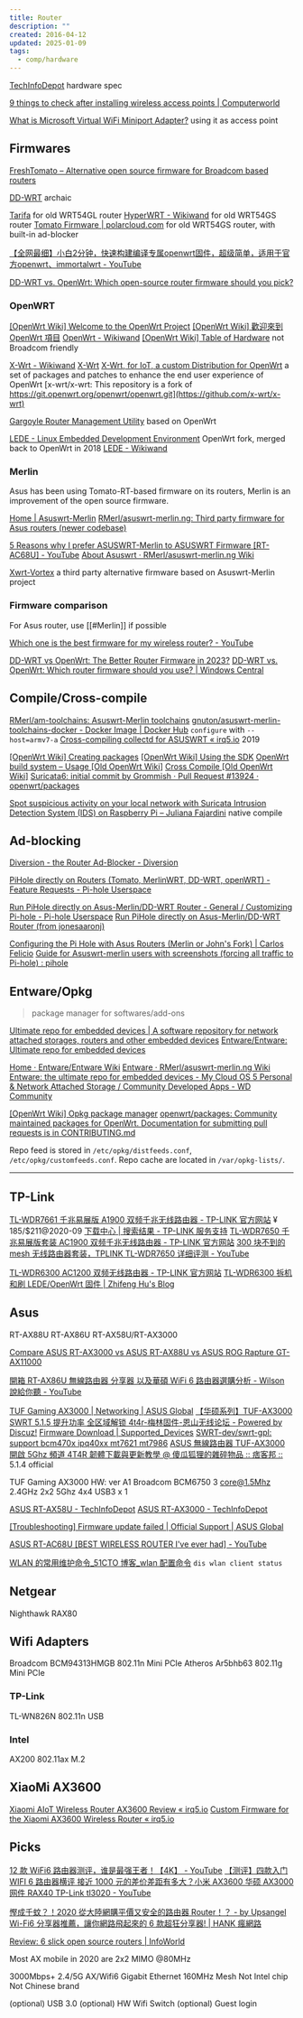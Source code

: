 ```yaml
---
title: Router
description: ""
created: 2016-04-12
updated: 2025-01-09
tags:
  - comp/hardware
---
```


[TechInfoDepot](http://en.techinfodepot.shoutwiki.com/wiki/Main_Page) hardware spec

[9 things to check after installing wireless access points | Computerworld](http://www.computerworld.com/article/3112958/wireless-networking/9-things-to-check-after-installing-wireless-access-points.html)

[What is Microsoft Virtual WiFi Miniport Adapter?](https://helpdeskgeek.com/windows-7/what-is-microsoft-virtual-wifi-miniport-adapter/) using it as access point

## Firmwares

[FreshTomato – Alternative open source firmware for Broadcom based routers](https://freshtomato.org/)

[DD-WRT](http://www.dd-wrt.com/) archaic

[Tarifa](http://tarifa.sourceforge.net/) for old WRT54GL router
[HyperWRT - Wikiwand](https://www.wikiwand.com/en/HyperWRT) for old WRT54GS router
[Tomato Firmware | polarcloud.com](http://www.polarcloud.com/tomato) for old WRT54GS router, with built-in ad-blocker

[【全网最细】小白2分钟，快速构建编译专属openwrt固件，超级简单，适用于官方openwrt、immortalwrt - YouTube](https://www.youtube.com/watch?v=t0PCzfhwuXQ)

[DD-WRT vs. OpenWrt: Which open-source router firmware should you pick?](https://www.xda-developers.com/dd-wrt-vs-openwrt/)

### OpenWRT

[[OpenWrt Wiki] Welcome to the OpenWrt Project](https://openwrt.org/)
[[OpenWrt Wiki] 歡迎來到 OpenWrt 項目](https://openwrt.org/zh-tw/)
[OpenWrt - Wikiwand](https://www.wikiwand.com/en/OpenWrt)
[[OpenWrt Wiki] Table of Hardware](https://openwrt.org/toh/start) not Broadcom friendly

[X-Wrt - Wikiwand](https://www.wikiwand.com/en/X-Wrt)
[X-Wrt](https://bitsum.com/xwrt.htm)
[X-Wrt, for IoT, a custom Distribution for OpenWrt](https://x-wrt.com/)
a set of packages and patches to enhance the end user experience of OpenWrt
[x-wrt/x-wrt: This repository is a fork of https://git.openwrt.org/openwrt/openwrt.git](https://github.com/x-wrt/x-wrt)

[Gargoyle Router Management Utility](https://www.gargoyle-router.com/) based on OpenWrt

[LEDE - Linux Embedded Development Environment](https://www.lede-project.org/) OpenWrt fork, merged back to OpenWrt in 2018
[LEDE - Wikiwand](https://www.wikiwand.com/en/LEDE)

### Merlin

Asus has been using Tomato-RT-based firmware on its routers, Merlin is an improvement of the open source firmware.

[Home | Asuswrt-Merlin](https://www.asuswrt-merlin.net/)
[RMerl/asuswrt-merlin.ng: Third party firmware for Asus routers (newer codebase)](https://github.com/RMerl/asuswrt-merlin.ng)

[5 Reasons why I prefer ASUSWRT-Merlin to ASUSWRT Firmware [RT-AC68U] - YouTube](https://www.youtube.com/watch?v=XykUML3T2VA)
[About Asuswrt · RMerl/asuswrt-merlin.ng Wiki](https://github.com/RMerl/asuswrt-merlin.ng/wiki/About-Asuswrt/)

[Xwrt-Vortex](http://xvtx.ru/xwrt/) a third party alternative firmware based on Asuswrt-Merlin project

### Firmware comparison

For Asus router, use [[#Merlin]] if possible

[Which one is the best firmware for my wireless router? - YouTube](https://www.youtube.com/watch?v=5Onz9YTCMzY)

[DD-WRT vs OpenWrt: The Better Router Firmware in 2023?](https://approvedmodems.org/dd-wrt-vs-openwrt/)
[DD-WRT vs. OpenWrt: Which router firmware should you use? | Windows Central](https://www.windowscentral.com/dd-wrt-vs-openwrt)

## Compile/Cross-compile

[RMerl/am-toolchains: Asuswrt-Merlin toolchains](https://github.com/RMerl/am-toolchains)
[gnuton/asuswrt-merlin-toolchains-docker - Docker Image | Docker Hub](https://hub.docker.com/r/gnuton/asuswrt-merlin-toolchains-docker)
`configure` with `--host=armv7-a`
[Cross-compiling collectd for ASUSWRT « irq5.io](https://irq5.io/2019/05/31/cross-compiling-collectd-for-asuswrt/) 2019

[[OpenWrt Wiki] Creating packages](https://openwrt.org/docs/guide-developer/packages)
[[OpenWrt Wiki] Using the SDK](https://openwrt.org/docs/guide-developer/toolchain/using_the_sdk)
[OpenWrt build system – Usage [Old OpenWrt Wiki]](https://oldwiki.archive.openwrt.org/doc/howto/build)
[Cross Compile [Old OpenWrt Wiki]](https://oldwiki.archive.openwrt.org/doc/devel/crosscompile)
[Suricata6: initial commit by Grommish · Pull Request #13924 · openwrt/packages](https://github.com/openwrt/packages/pull/13924)

[Spot suspicious activity on your local network with Suricata Intrusion Detection System (IDS) on Raspberry Pi – Juliana Fajardini](https://jufajardini.wordpress.com/2021/02/15/suricata-on-your-raspberry-pi/) native compile

## Ad-blocking

[Diversion - the Router Ad-Blocker - Diversion](https://diversion.ch/)

[PiHole directly on Routers (Tomato, MerlinWRT, DD-WRT, openWRT) - Feature Requests - Pi-hole Userspace](https://discourse.pi-hole.net/t/pihole-directly-on-routers-tomato-merlinwrt-dd-wrt-openwrt/1314)

[Run PiHole directly on Asus-Merlin/DD-WRT Router - General / Customizing Pi-hole - Pi-hole Userspace](https://discourse.pi-hole.net/t/run-pihole-directly-on-asus-merlin-dd-wrt-router/182)
[Run PiHole directly on Asus-Merlin/DD-WRT Router (from jonesaaronj)](https://gist.github.com/outlyer/1d0a99ef5a76252342a611a85751a5c1)

[Configuring the Pi Hole with Asus Routers (Merlin or John's Fork) | Carlos Felicio](https://web.archive.org/web/20201004175701/https://carlosfelic.io/network/configuring-the-pi-hole-with-asus-routers-merlin-or-johns-fork/)
[Guide for Asuswrt-merlin users with screenshots (forcing all traffic to Pi-hole) : pihole](https://www.reddit.com/r/pihole/comments/dfm5j4/guide_for_asuswrtmerlin_users_with_screenshots/)

## Entware/Opkg

> package manager for softwares/add-ons

[Ultimate repo for embedded devices | A software repository for network attached storages, routers and other embedded devices](https://entware.net/)
[Entware/Entware: Ultimate repo for embedded devices](https://github.com/Entware/entware)

[Home · Entware/Entware Wiki](https://github.com/Entware/Entware/wiki)
[Entware · RMerl/asuswrt-merlin.ng Wiki](https://github.com/RMerl/asuswrt-merlin.ng/wiki/Entware)
[Entware: the ultimate repo for embedded devices - My Cloud OS 5 Personal & Network Attached Storage / Community Developed Apps - WD Community](https://community.wd.com/t/entware-the-ultimate-repo-for-embedded-devices/259909)

[[OpenWrt Wiki] Opkg package manager](https://openwrt.org/docs/guide-user/additional-software/opkg)
[openwrt/packages: Community maintained packages for OpenWrt. Documentation for submitting pull requests is in CONTRIBUTING.md](https://github.com/openwrt/packages)

Repo feed is stored in `/etc/opkg/distfeeds.conf`, `/etc/opkg/customfeeds.conf`.
Repo cache are located in `/var/opkg-lists/`.

---

## TP-Link

[TL-WDR7661 千兆易展版 A1900 双频千兆无线路由器 - TP-LINK 官方网站](https://www.tp-link.com.cn/product_1586.html) ¥ 185/\$211@2020-09
[下载中心 | 搜索结果 - TP-LINK 服务支持](https://service.tp-link.com.cn/search_download.html?level1=0&level2=0&prodcut=0&kw=TL-WDR7661%E5%8D%83%E5%85%86%E7%89%88)
[TL-WDR7650 千兆易展版套装 AC1900 双频千兆无线路由器 - TP-LINK 官方网站](https://www.tp-link.com.cn/product_1368.html)
[300 块不到的 mesh 无线路由器套装，TPLINK TL-WDR7650 详细评测 - YouTube](https://www.youtube.com/watch?v=pghYYFk70rw)

[TL-WDR6300 AC1200 双频无线路由器 - TP-LINK 官方网站](https://www.tp-link.com.cn/product_363.html)
[TL-WDR6300 拆机和刷 LEDE/OpenWrt 固件 | Zhifeng Hu's Blog](https://blog.huzhifeng.com/2018/05/20/TL-WDR6300/)

## Asus

RT-AX88U
RT-AX86U
RT-AX58U/RT-AX3000

[Compare ASUS RT-AX3000 vs ASUS RT-AX88U vs ASUS ROG Rapture GT-AX11000](https://www.bhphotovideo.com/c/compare/ASUS_RT-AX3000_vs_ASUS_RT-AX88U_vs_ASUS_ROG_Rapture_GT-AX11000/BHitems/1554741-REG_1435992-REG_1451692-REG)

[開箱 RT-AX86U 無線路由器 分享器 以及華碩 WiFi 6 路由器選購分析 - Wilson 說給你聽 - YouTube](https://www.youtube.com/watch?v=JDFcmm_74As&t=198)

[TUF Gaming AX3000 | Networking | ASUS Global](https://www.asus.com/Networking/TUF-Gaming-AX3000/)
[【华硕系列】TUF-AX3000 SWRT 5.1.5 提升功率 全区域解锁 4t4r-梅林固件-恩山无线论坛 - Powered by Discuz!](https://www.right.com.cn/forum/thread-3247229-1-1.html)
[Firmware Download | Supported_Devices](https://www.swrt.site/Firmware_Download)
[SWRT-dev/swrt-gpl: support bcm470x ipq40xx mt7621 mt7986](https://github.com/SWRT-dev/swrt-gpl)
[ASUS 無線路由器 TUF-AX3000 開啟 5Ghz 頻道 4T4R 韌體下載與更新教學 @ 傻瓜狐狸的雜碎物品 :: 痞客邦 ::](https://www.fox-saying.com/blog/post/47698713-tuf-ax3000) 5.1.4 official

TUF Gaming AX3000 HW: ver A1
Broadcom BCM6750 3 core@1.5Mhz
2.4GHz 2x2
5Ghz 4x4
USB3 x 1

[ASUS RT-AX58U - TechInfoDepot](http://en.techinfodepot.shoutwiki.com/wiki/ASUS_RT-AX58U)
[ASUS RT-AX3000 - TechInfoDepot](http://en.techinfodepot.shoutwiki.com/wiki/ASUS_RT-AX3000)

[[Troubleshooting] Firmware update failed | Official Support | ASUS Global](https://www.asus.com/support/FAQ/1030652/)

[ASUS RT-AC68U [BEST WIRELESS ROUTER I've ever had] - YouTube](https://www.youtube.com/watch?v=ahm4hszpSk0&list=PLzCWb3z_t2bIkhbJizvyXiwQGJY0DuYIB)

[WLAN 的常用维护命令\_51CTO 博客\_wlan 配置命令](https://blog.51cto.com/u_11282904/1951987)
`dis wlan client status`

## Netgear

Nighthawk RAX80

## Wifi Adapters

Broadcom BCM94313HMGB 802.11n Mini PCIe
Atheros Ar5bhb63 802.11g Mini PCIe

### TP-Link

TL-WN826N 802.11n USB

### Intel

AX200 802.11ax M.2

## XiaoMi AX3600

[Xiaomi AIoT Wireless Router AX3600 Review « irq5.io](https://irq5.io/2020/07/13/xiaomi-aiot-wireless-router-ax3600-review/)
[Custom Firmware for the Xiaomi AX3600 Wireless Router « irq5.io](https://irq5.io/2020/08/10/custom-firmware-for-the-xiaomi-ax3600-wireless-router/)

## Picks

[12 款 WiFi6 路由器测评，谁是最强王者！【4K】 - YouTube](https://www.youtube.com/watch?v=f6Q1iH6ff8s)
[【测评】四款入门 WIFI 6 路由器横评 接近 1000 元的差价差距有多大？小米 AX3600 华硕 AX3000 网件 RAX40 TP-Link tl3020 - YouTube](https://www.youtube.com/watch?v=vTO7etVhGJc)

[慳成千蚊？！2020 從大陸網購平價又安全的路由器 Router！？ - by Upsangel](https://upsangel.com/router-2/half-price-router-on-taobao-2020/)
[Wi-Fi6 分享器推薦，讓你網路飛起來的 6 款超狂分享器! | HANK 瘋網路](https://hanknetwork.com/wifi6-router-recommend/)

[Review: 6 slick open source routers | InfoWorld](http://www.infoworld.com/article/3106865/networking/review-6-slick-open-source-routers.html)

Most AX mobile in 2020 are 2x2 MIMO @80MHz

3000Mbps+
2.4/5G AX/Wifi6
Gigabit Ethernet
160MHz
Mesh
Not Intel chip
Not Chinese brand

(optional) USB 3.0
(optional) HW Wifi Switch
(optional) Guest login

